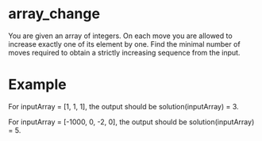 # array_change
You are given an array of integers. On each move you are allowed to increase exactly one of its element by one. Find the minimal number of moves required to obtain a strictly increasing sequence from the input.

# Example


For inputArray = [1, 1, 1], the output should be
solution(inputArray) = 3.

For inputArray = [-1000, 0, -2, 0], the output should be
solution(inputArray) = 5.